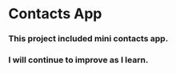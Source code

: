 # Contacts App
### This project included mini contacts app.
### I will continue to improve as I learn.


